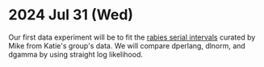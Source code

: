 
2024 Jul 31 (Wed)
=================

Our first data experiment will be to fit the [rabies serial intervals](https://github.com/eliminaterabies/R0paper/blob/main/public_data/intervals.rda) curated by Mike from Katie's group's data. We will compare dperlang, dlnorm, and dgamma by using straight log likelihood.

